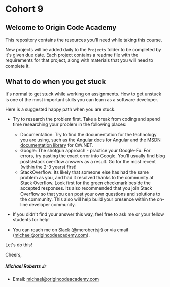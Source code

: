 # Cohort 9

## Welcome to Origin Code Academy

This repository contains the resources you'll need while taking this course.

New projects will be added daily to the `Projects` folder to be completed by it's given due date. Each project contains a readme file with the requirements for that project, along with materials that you will need to complete it.


## What to do when you get stuck

It's normal to get stuck while working on assignments. How to get unstuck is one of the most important skills you can learn as a software developer.

Here is a suggested happy path when you are stuck.

- Try to research the problem first. Take a break from coding and spend time researching your problem in the following places:
	- Documentation: Try to find the documentation for the technology you are using, such as the [Angular docs](https://docs.angularjs.org/api) for Angular and the [MSDN documentation library](https://msdn.microsoft.com/en-us/library/kx37x362.aspx) for C#/.NET.
	- Google: The shotgun approach - practice your Google-Fu. For errors, try pasting the exact error into Google. You'll usually find blog posts/stack overflow answers as a result. Go for the most recent (within the 2-3 years) first!
	- StackOverflow: Its likely that someone else has had the same problem as you, and had it resolved thanks to the community at Stack Overflow. Look first for the green checkmark beside the accepted responses. Its also recommended that you join Stack Overflow so that you can post your own questions and solutions to the community. This also will help build your presence within the on-line developer community.

- If you didn't find your answer this way, feel free to ask me or your fellow students for help!
- You can reach me on Slack (@merobertsjr) or via email (michael@origincodeacademy.com).

Let's do this!

Cheers,

##### Michael Roberts Jr

* Email: [michael@origincodeacademy.com](mailto:michael@origincodeacademy.com)
